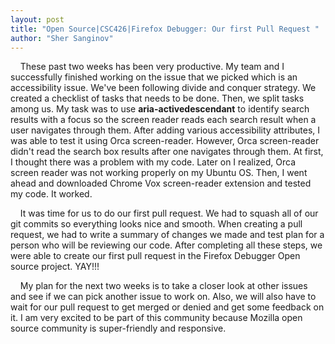 ```yaml
---
layout: post
title: "Open Source|CSC426|Firefox Debugger: Our first Pull Request "
author: "Sher Sanginov"
---
```


&nbsp;&nbsp;&nbsp;&nbsp;These past two weeks has been very productive. My team and I successfully finished working on the issue that we picked which is an accessibility issue. We've been following divide and conquer strategy. We created a checklist of tasks that needs to be done. Then, we split tasks among us. My task was to use **aria-activedescendant** to identify search results with a focus so the screen reader reads each search result when a user navigates through them. After adding various accessibility attributes, I was able to test it using Orca screen-reader. However, Orca screen-reader didn't read the search box results after one navigates through them. At first, I thought there was a problem with my code. Later on I realized, Orca screen reader was not working properly on my Ubuntu OS. Then, I went ahead and downloaded Chrome Vox screen-reader extension and tested my code. It worked.

&nbsp;&nbsp;&nbsp;&nbsp;It was time for us to do our first pull request. We had to squash all of our git commits so everything looks nice and smooth. When creating a pull request, we had to write a summary of changes we made and test plan for a person who will be reviewing our code. After completing all these steps, we were able to create our first pull request in the Firefox Debugger Open source project. YAY!!!

&nbsp;&nbsp;&nbsp;&nbsp;My plan for the next two weeks is to take a closer look at other issues and see if we can pick another issue to work on. Also, we will also have to wait for our pull request to get merged or denied and get some feedback on it. I am very excited to be part of this community because Mozilla open source community is super-friendly and responsive.

